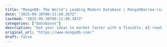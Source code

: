 ```yaml
---
title: "MongoDB: The World’s Leading Modern Database | MongoDBarrow-rightarrow-rightarrow-rightarrow-rightar"
date: "2025-09-30T00:11:40.367Z"
lastmod: "2025-09-30T00:11:40.367Z"
categories: ["Databases"]
description: "Get your ideas to market faster with a flexible, AI-ready database. MongoDB makes working with data easy."
original_url: "https://www.mongodb.com/"
draft: false
---
```


